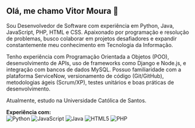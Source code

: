 ## Olá, me chamo Vitor Moura 👋

Sou Desenvolvedor de Software com experiência em Python, Java, JavaScript, PHP, HTML e CSS. Apaixonado por programação e resolução de problemas, busco colaborar em projetos desafiadores e expandir constantemente meu conhecimento em Tecnologia da Informação.

Tenho experiência com Programação Orientada a Objetos (POO), desenvolvimento de APIs, uso de frameworks como Django e Node.js, e integração com bancos de dados MySQL. Possuo familiaridade com a plataforma ServiceNow, versionamento de código (Git/GitHub), metodologias ágeis (Scrum/XP), testes unitários e boas práticas de desenvolvimento.

Atualmente, estudo na Universidade Católica de Santos.

**Experiência com:**  
![Python](https://img.shields.io/badge/Python-3776AB?style=for-the-badge&logo=python&logoColor=white)
![JavaScript](https://img.shields.io/badge/JavaScript-F7DF1E?style=for-the-badge&logo=javascript&logoColor=black)
![Java](https://img.shields.io/badge/Java-007396?style=for-the-badge&logo=java&logoColor=white)
![HTML5](https://img.shields.io/badge/HTML5-E34F26?style=for-the-badge&logo=html5&logoColor=white)
![PHP](https://img.shields.io/badge/PHP-777BB4?style=for-the-badge&logo=php&logoColor=white)
